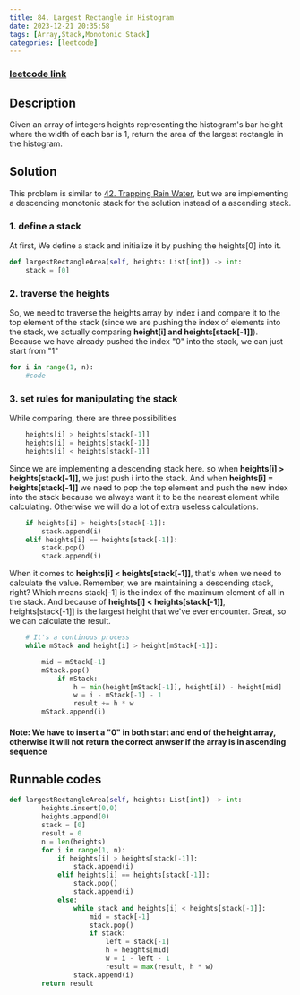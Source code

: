 ```yaml
---
title: 84. Largest Rectangle in Histogram
date: 2023-12-21 20:35:58
tags: [Array,Stack,Monotonic Stack]
categories: [leetcode]
---
```

### [leetcode link](https://leetcode.com/problems/largest-rectangle-in-histogram/description/)

## Description

Given an array of integers heights representing the histogram's bar height where the width of each bar is 1, return the area of the largest rectangle in the histogram.

## Solution

This problem is similar to [42. Trapping Rain Water](https://leetcode.com/problems/trapping-rain-water/), but we are implementing a descending monotonic stack for the solution instead of a ascending stack.

### 1. define a stack

At first, We define a stack and initialize it by pushing the heights[0] into it.

```python
def largestRectangleArea(self, heights: List[int]) -> int:
    stack = [0]
```

### 2. traverse the heights

So, we need to traverse the heights array by index i and compare it to the top element of the stack (since we are pushing the index of elements into the stack, we actually comparing **height[i] and heights[stack[-1]]**). Because we have already pushed the index "0" into the stack, we can just start from "1"

```python
for i in range(1, n):
    #code
```

### 3. set rules for manipulating the stack

While comparing, there are three possibilities

```python
    heights[i] > heights[stack[-1]]
    heights[i] = heights[stack[-1]]
    heights[i] < heights[stack[-1]]

```

Since we are implementing a descending stack here. so when **heights[i] > heights[stack[-1]]**, we just push i into the stack. And when **heights[i] = heights[stack[-1]]** we need to pop the top element and push the new index into the stack because we always want it to be the nearest element while calculating. Otherwise we will do a lot of extra useless calculations.

```python
    if heights[i] > heights[stack[-1]]:
        stack.append(i)
    elif heights[i] == heights[stack[-1]]:
        stack.pop()
        stack.append(i)
```

When it comes to **heights[i] < heights[stack[-1]]**, that's when we need to calculate the value. Remember, we are maintaining a descending stack, right? Which means stack[-1] is the index of the maximum element of all in the stack.
And because of **heights[i] < heights[stack[-1]]**, heights[stack[-1]] is the largest height that we've ever encounter. Great, so we can calculate the result.

```python
    # It's a continous process
    while mStack and height[i] > height[mStack[-1]]:

        mid = mStack[-1]
        mStack.pop()
            if mStack:
                h = min(height[mStack[-1]], height[i]) - height[mid]
                w = i - mStack[-1] - 1
                result += h * w
        mStack.append(i)
```

#### Note: We have to insert a "0" in both start and end of the height array, otherwise it will not return the correct anwser if the array is in ascending sequence

## Runnable codes

```python
def largestRectangleArea(self, heights: List[int]) -> int:
        heights.insert(0,0)
        heights.append(0)
        stack = [0]
        result = 0
        n = len(heights)
        for i in range(1, n):
            if heights[i] > heights[stack[-1]]:
                stack.append(i)
            elif heights[i] == heights[stack[-1]]:
                stack.pop()
                stack.append(i)
            else:
                while stack and heights[i] < heights[stack[-1]]:
                    mid = stack[-1]
                    stack.pop()
                    if stack:
                        left = stack[-1]
                        h = heights[mid]
                        w = i - left - 1
                        result = max(result, h * w)
                stack.append(i)
        return result
```
